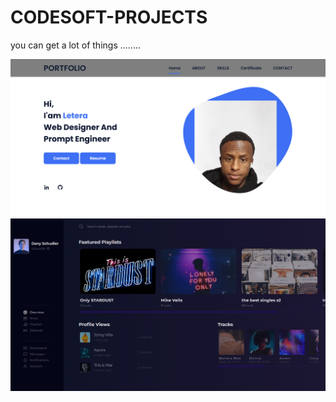 # CODESOFT-PROJECTS
you can get a lot of things ........

<img src="./PORTFOLIO/preview.png" alt="description" >
<img src="./LANDING-PAGE/preview.png" alt="description" >

